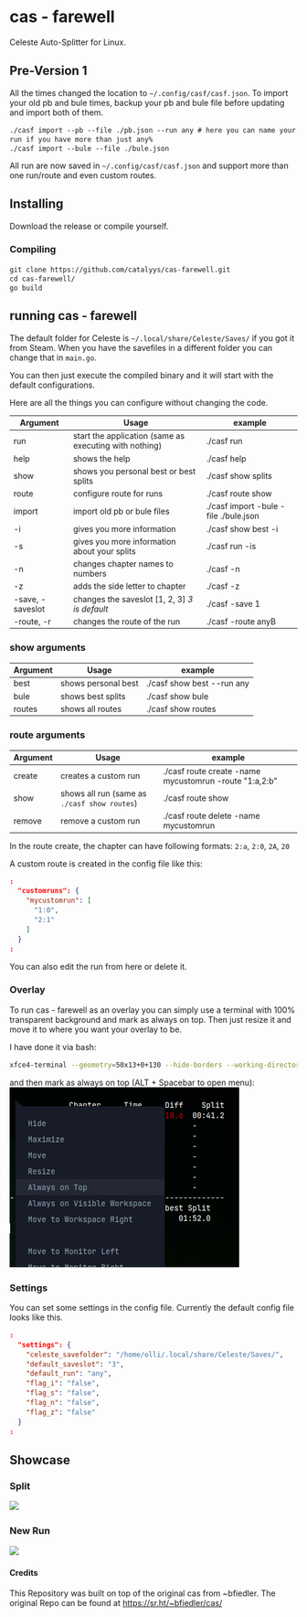 # cas - farewell

Celeste Auto-Splitter for Linux.



## Pre-Version 1

All the times changed the location to `~/.config/casf/casf.json`.
To import your old pb and bule times, backup your pb and bule file before updating and import both of them.
```
./casf import --pb --file ./pb.json --run any # here you can name your run if you have more than just any%
./casf import --bule --file ./bule.json
```

All run are now saved in `~/.config/casf/casf.json` and support more than one run/route and even custom routes.



## Installing

Download the release or compile yourself.



### Compiling

```
git clone https://github.com/catalyys/cas-farewell.git
cd cas-farewell/
go build
```



## running cas - farewell

The default folder for Celeste is `~/.local/share/Celeste/Saves/` if you got it from Steam.
When you have the savefiles in a different folder you can change that in `main.go`.

You can then just execute the compiled binary and it will start with the default configurations.

Here are all the things you can configure without changing the code.

| Argument | Usage                                 | example |
| -------- | ------------------------------------- | ------- |
| run      | start the application (same as executing with nothing)| ./casf run       |
| help     | shows the help                                      | ./casf help       |
| show     | shows you personal best or best splits              | ./casf show splits    |
| route    | configure route for runs                            | ./casf route show    |
| import   | import old pb or bule files                         | ./casf import  -bule -file ./bule.json |
| -i       | gives you more information                          | ./casf show best -i |
| -s       | gives you more information about your splits        | ./casf run -is    |
| -n       | changes chapter names to numbers                    | ./casf -n    |
| -z       | adds the side letter to chapter                     | ./casf -z   |
| -save, -saveslot| changes the saveslot [1, 2, 3] _3 is default_      | ./casf -save 1    |
| -route, -r| changes the route of the run      | ./casf -route anyB    |



### show arguments

| Argument | Usage                                 | example |
| -------- | ------------------------------------- | ------- |
| best     | shows personal best                   | ./casf show best --run any      |
| bule     | shows best splits                     | ./casf show bule      |
| routes   | shows all routes                      | ./casf show routes    |



### route arguments

| Argument | Usage                                 | example |
| -------- | ------------------------------------- | ------- |
| create   | creates a custom run                  | ./casf route create -name mycustomrun -route "1:a,2:b"     |
| show     | shows all run (same as `./casf show routes`) | ./casf route show      |
| remove   | remove a custom run                   | ./casf route delete -name mycustomrun    |

In the route create, the chapter can have following formats: `2:a`, `2:0`, `2A`, `20`

A custom route is created in the config file like this:

```json
:
  "customruns": {
    "mycustomrun": [
      "1:0",
      "2:1"
    ]
  }
:
```

You can also edit the run from here or delete it.



### Overlay

To run cas - farewell as an overlay you can simply use a terminal with 100% transparent background and mark as always on top. Then just resize it and move it to where you want your overlay to be.

I have done it via bash:

```bash
xfce4-terminal --geometry=50x13+0+130 --hide-borders --working-directory="$HOME/git/cas-farewell/" -e "./casf -is" -H
```

and then mark as always on top (ALT + Spacebar to open menu):
![](example/terminal.png)



### Settings

You can set some settings in the config file. Currently the default config file looks like this.

```json
:
  "settings": {
    "celeste_savefolder": "/home/olli/.local/share/Celeste/Saves/",
    "default_saveslot": "3",
    "default_run": "any",
    "flag_i": "false",
    "flag_s": "false",
    "flag_n": "false",
    "flag_z": "false"
  }
:
```



## Showcase

### Split

![](example/split.gif)

### New Run

![](example/autodelete.gif)


#### Credits

This Repository was built on top of the original cas from ~bfiedler.
The original Repo can be found at https://sr.ht/~bfiedler/cas/
